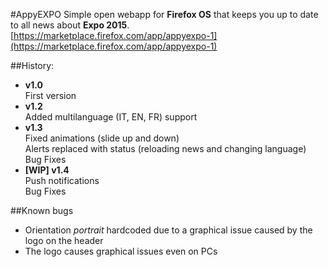 #AppyEXPO
Simple open webapp for __Firefox OS__ that keeps you up to date to all news about __Expo 2015__.   
[https://marketplace.firefox.com/app/appyexpo-1](https://marketplace.firefox.com/app/appyexpo-1)

##History:
- __v1.0__   
First version
- __v1.2__    
Added multilanguage (IT, EN, FR) support
- __v1.3__   
Fixed animations (slide up and down)   
Alerts replaced with status (reloading news and changing language)   
Bug Fixes
- __[WIP] v1.4__   
Push notifications   
Bug Fixes


##Known bugs
- Orientation _portrait_ hardcoded due to a graphical issue caused by the logo on the header
- The logo causes graphical issues even on PCs